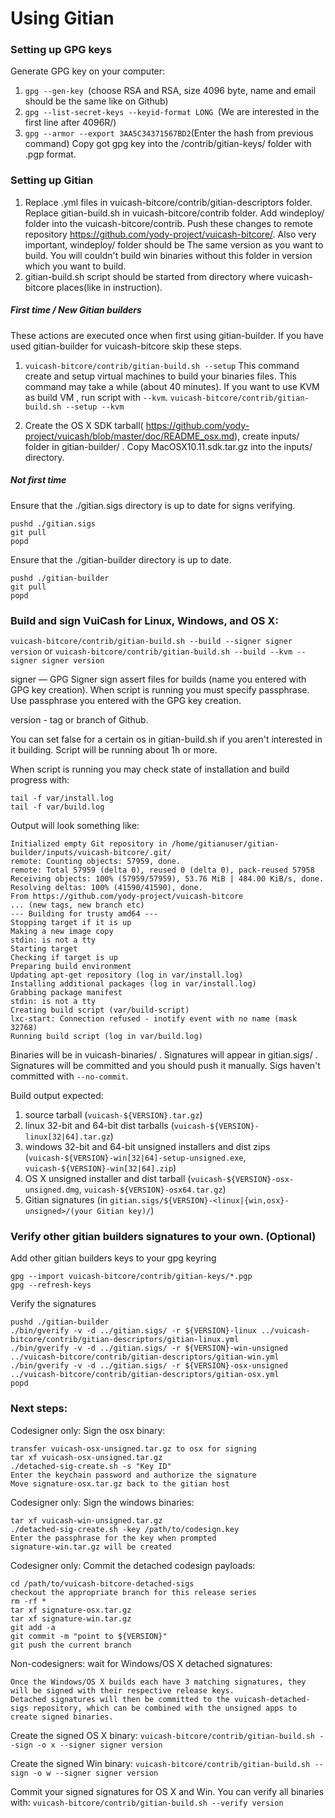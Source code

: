 Using Gitian
====================
### Setting up GPG keys
Generate GPG key on your computer:
1. ```gpg --gen-key ```(choose RSA and RSA, size 4096 byte, name and email should be the same like on Github)
2. ```gpg --list-secret-keys --keyid-format LONG ```(We are interested in the first line after 4096R/)
3. ```gpg --armor --export 3AA5C34371567BD2```(Enter the hash from previous command)
Copy got gpg key into the /contrib/gitian-keys/ folder with .pgp format.
### Setting up Gitian
1. Replace .yml files in vuicash-bitcore/contrib/gitian-descriptors folder. Replace gitian-build.sh in vuicash-bitcore/contrib folder. Add windeploy/ folder into the vuicash-bitcore/contrib. Push these changes to remote repository https://github.com/yody-project/vuicash-bitcore/. Also very important, windeploy/ folder should be The same version as you want to build. You will couldn't build win binaries without this folder in version which you want to build.
2. gitian-build.sh script should be started from directory where vuicash-bitcore places(like in instruction).
##### First time / New Gitian builders
These actions are executed once when first using gitian-builder. If you have used gitian-builder for vuicash-bitcore skip these steps.
1. ```vuicash-bitcore/contrib/gitian-build.sh --setup``` This command create and setup virtual machines to build your binaries files. This command may take a while (about 40 minutes). If you want to use KVM as build VM , run script with ```--kvm```.
    ```vuicash-bitcore/contrib/gitian-build.sh --setup --kvm```

2. Create the OS X SDK tarball( https://github.com/yody-project/vuicash/blob/master/doc/README_osx.md), create inputs/ folder in gitian-builder/ . Copy MacOSX10.11.sdk.tar.gz into the inputs/ directory.
##### Not first time
Ensure that the ./gitian.sigs directory is up to date for signs verifying.

    pushd ./gitian.sigs
    git pull
    popd

Ensure that the ./gitian-builder directory is up to date.

    pushd ./gitian-builder
    git pull
    popd

### Build and sign VuiCash for Linux, Windows, and OS X:

  ```vuicash-bitcore/contrib/gitian-build.sh --build --signer signer version``` or
  ```vuicash-bitcore/contrib/gitian-build.sh --build --kvm --signer signer version```

signer — GPG Signer sign assert files for builds (name you entered with GPG key creation). When script is running you must specify passphrase. Use passphrase you entered with the GPG key creation.

version - tag or branch of Github.

You can set false for a certain os in gitian-build.sh if you aren't interested in it building.
Script will be running about 1h or more.

When script is running you may check state of installation and build progress with:

    tail -f var/install.log
    tail -f var/build.log

Output will look something like:

    Initialized empty Git repository in /home/gitianuser/gitian-builder/inputs/vuicash-bitcore/.git/
    remote: Counting objects: 57959, done.
    remote: Total 57959 (delta 0), reused 0 (delta 0), pack-reused 57958
    Receiving objects: 100% (57959/57959), 53.76 MiB | 484.00 KiB/s, done.
    Resolving deltas: 100% (41590/41590), done.
    From https://github.com/yody-project/vuicash-bitcore
    ... (new tags, new branch etc)
    --- Building for trusty amd64 ---
    Stopping target if it is up
    Making a new image copy
    stdin: is not a tty
    Starting target
    Checking if target is up
    Preparing build environment
    Updating apt-get repository (log in var/install.log)
    Installing additional packages (log in var/install.log)
    Grabbing package manifest
    stdin: is not a tty
    Creating build script (var/build-script)
    lxc-start: Connection refused - inotify event with no name (mask 32768)
    Running build script (log in var/build.log)


Binaries will be in vuicash-binaries/ . Signatures will appear in gitian.sigs/ . Signatures will be committed and you should push it manually. Sigs haven't committed with ```--no-commit```.

Build output expected:

  1. source tarball (`vuicash-${VERSION}.tar.gz`)
  2. linux 32-bit and 64-bit dist tarballs (`vuicash-${VERSION}-linux[32|64].tar.gz`)
  3. windows 32-bit and 64-bit unsigned installers and dist zips (`vuicash-${VERSION}-win[32|64]-setup-unsigned.exe`, `vuicash-${VERSION}-win[32|64].zip`)
  4. OS X unsigned installer and dist tarball (`vuicash-${VERSION}-osx-unsigned.dmg`, `vuicash-${VERSION}-osx64.tar.gz`)
  5. Gitian signatures (in `gitian.sigs/${VERSION}-<linux|{win,osx}-unsigned>/(your Gitian key)/`)

### Verify other gitian builders signatures to your own. (Optional)

Add other gitian builders keys to your gpg keyring

    gpg --import vuicash-bitcore/contrib/gitian-keys/*.pgp
    gpg --refresh-keys

Verify the signatures

    pushd ./gitian-builder
    ./bin/gverify -v -d ../gitian.sigs/ -r ${VERSION}-linux ../vuicash-bitcore/contrib/gitian-descriptors/gitian-linux.yml
    ./bin/gverify -v -d ../gitian.sigs/ -r ${VERSION}-win-unsigned ../vuicash-bitcore/contrib/gitian-descriptors/gitian-win.yml
    ./bin/gverify -v -d ../gitian.sigs/ -r ${VERSION}-osx-unsigned ../vuicash-bitcore/contrib/gitian-descriptors/gitian-osx.yml
    popd

### Next steps:

Codesigner only: Sign the osx binary:

    transfer vuicash-osx-unsigned.tar.gz to osx for signing
    tar xf vuicash-osx-unsigned.tar.gz
    ./detached-sig-create.sh -s "Key ID"
    Enter the keychain password and authorize the signature
    Move signature-osx.tar.gz back to the gitian host

Codesigner only: Sign the windows binaries:

    tar xf vuicash-win-unsigned.tar.gz
    ./detached-sig-create.sh -key /path/to/codesign.key
    Enter the passphrase for the key when prompted
    signature-win.tar.gz will be created

Codesigner only: Commit the detached codesign payloads:

    cd /path/to/vuicash-bitcore-detached-sigs
    checkout the appropriate branch for this release series
    rm -rf *
    tar xf signature-osx.tar.gz
    tar xf signature-win.tar.gz
    git add -a
    git commit -m "point to ${VERSION}"
    git push the current branch

Non-codesigners: wait for Windows/OS X detached signatures:

    Once the Windows/OS X builds each have 3 matching signatures, they will be signed with their respective release keys.
    Detached signatures will then be committed to the vuicash-detached-sigs repository, which can be combined with the unsigned apps to create signed binaries.
Create the signed OS X binary:
```vuicash-bitcore/contrib/gitian-build.sh --sign -o x --signer signer version```

Create the signed Win binary:
```vuicash-bitcore/contrib/gitian-build.sh --sign -o w --signer signer version```

Commit your signed signatures for OS X and Win.
You can verify all binaries with:
```vuicash-bitcore/contrib/gitian-build.sh --verify version```
